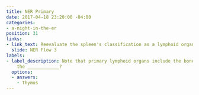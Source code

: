```yaml
---
title: NER Primary
date: 2017-04-18 23:20:00 -04:00
categories:
- a-night-in-the-er
position: 31
links:
- link_text: Reevaluate the spleen's classification as a lymphoid organ.
  slide: NER Flow 3
labels:
- label_description: Note that primary lymphoid organs include the bone marrow and
    the ____________?
  options:
  - answers:
    - Thymus
---
```


